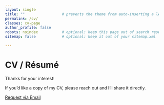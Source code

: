 ```yaml
---
layout: single
title: ""                 # prevents the theme from auto-inserting a left H1
permalink: /cv/
classes: cv-page
author_profile: false
robots: noindex           # optional: keep this page out of search results
sitemap: false            # optional: keep it out of your sitemap.xml

---
```


<div class="cv-landing">
  <h1 class="cv-title">CV / Résumé</h1>

  <p class="cv-note">Thanks for your interest!</p>
  <p class="cv-note">If you’d like a copy of my CV, please reach out and I’ll share it directly.</p>


  <div class="cv-actions">
    <a class="btn" href="mailto:kprashantrai@gmail.com?subject=Request%20for%20CV&body=Hi%20Prashant%2C%0A%0AI%27d%20like%20to%20request%20a%20copy%20of%20your%20CV.%0A%0AThanks!">
      Request via Email
    </a>
    <!-- If you later add a PDF, uncomment the line below and place the file at assets/cv/Prashant_Rai_CV.pdf -->
    <!-- <a class="btn btn--primary" href="/assets/cv/Prashant_Rai_CV.pdf">Download PDF</a> -->
  </div>
</div>
